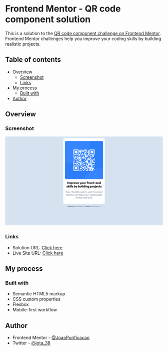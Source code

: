 # Frontend Mentor - QR code component solution

This is a solution to the [QR code component challenge on Frontend Mentor](https://www.frontendmentor.io/challenges/qr-code-component-iux_sIO_H). Frontend Mentor challenges help you improve your coding skills by building realistic projects.

## Table of contents
- [Overview](#overview)
	- [Screenshot](#screenshot)
	- [Links](#links)
- [My process](#my-process)
	- [Built with](#built-with)
- [Author](#author)
## Overview
### Screenshot
![ScreenShot](./assets/design/screenshot.PNG)  
### Links
- Solution URL: [Click here](https://github.com/JoaoPurificacao/qr-code-component)
- Live Site URL: [Click here](https://your-live-site-url.com)
## My process
### Built with
- Semantic HTML5 markup
- CSS custom properties
- Flexbox
- Mobile-first workflow
## Author
- Frontend Mentor - [@JoaoPurificacao](https://www.frontendmentor.io/profile/JoaoPurificacao)
- Twitter - [@jota_38](https://twitter.com/Jota_38)